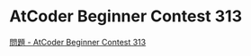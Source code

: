 AtCoder Beginner Contest 313
===

[問題 - AtCoder Beginner Contest 313](https://atcoder.jp/contests/abc313/tasks)
